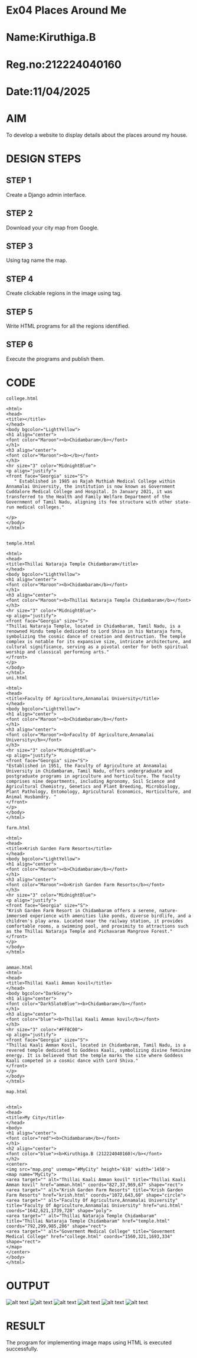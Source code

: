 # Ex04 Places Around Me
# Name:Kiruthiga.B
# Reg.no:212224040160
# Date:11/04/2025
# AIM
To develop a website to display details about the places around my house.

# DESIGN STEPS
## STEP 1
Create a Django admin interface.

## STEP 2
Download your city map from Google.

## STEP 3
Using <map> tag name the map.

## STEP 4
Create clickable regions in the image using <area> tag.

## STEP 5
Write HTML programs for all the regions identified.

## STEP 6
Execute the programs and publish them.

# CODE
```
college.html

<html>
<head>
<title></title>
</head>
<body bgcolor="LightYellow">
<h1 align="center">
<font color="Maroon"><b>Chidambaram</b></font>    
</h1>
<h3 align="center">
<font color="Maroon"><b></b></font>    
</h3>
<hr size="3" color="MidnightBlue">
<p align="justify">
<front face="Georgia" size="S">
   " Established in 1985 as Rajah Muthiah Medical College within Annamalai University, the institution is now known as Government Cuddalore Medical College and Hospital. In January 2021, it was transferred to the Health and Family Welfare Department of the Government of Tamil Nadu, aligning its fee structure with other state-run medical colleges."

</p> 
</body>
</html>


temple.html

<html>
<head>
<title>Thillai Nataraja Temple Chidambaram</title>
</head>
<body bgcolor="LightYellow">
<h1 align="center">
<font color="Maroon"><b>Chidambaram</b></font>    
</h1>
<h3 align="center">
<font color="Maroon"><b>Thillai Nataraja Temple Chidambaram</b></font>    
</h3>
<hr size="3" color="MidnightBlue">
<p align="justify">
<front face="Georgia" size="S">
"​Thillai Nataraja Temple, located in Chidambaram, Tamil Nadu, is a renowned Hindu temple dedicated to Lord Shiva in his Nataraja form, symbolizing the cosmic dance of creation and destruction. The temple complex is notable for its expansive size, intricate architecture, and cultural significance, serving as a pivotal center for both spiritual worship and classical performing arts."
</front>
</p> 
</body>
</html>
uni.html

<html>
<head>
<title>Faculty Of Agriculture,Annamalai University</title>
</head>
<body bgcolor="LightYellow">
<h1 align="center">
<font color="Maroon"><b>Chidambaram</b></font>    
</h1>
<h3 align="center">
<font color="Maroon"><b>Faculty Of Agriculture,Annamalai University</b></font>    
</h3>
<hr size="3" color="MidnightBlue">
<p align="justify">
<front face="Georgia" size="S">
"Established in 1951, the Faculty of Agriculture at Annamalai University in Chidambaram, Tamil Nadu, offers undergraduate and postgraduate programs in agriculture and horticulture. The faculty comprises nine departments, including Agronomy, Soil Science and Agricultural Chemistry, Genetics and Plant Breeding, Microbiology, Plant Pathology, Entomology, Agricultural Economics, Horticulture, and Animal Husbandry. "
</front>
</p> 
</body>
</html>

farm.html

<html>
<head>
<title>Krish Garden Farm Resorts</title>
</head>
<body bgcolor="LightYellow">
<h1 align="center">
<font color="Maroon"><b>Chidambaram</b></font>    
</h1>
<h3 align="center">
<font color="Maroon"><b>Krish Garden Farm Resorts</b></font>    
</h3>
<hr size="3" color="MidnightBlue">
<p align="justify">
<front face="Georgia" size="S">
"Krish Garden Farm Resort in Chidambaram offers a serene, nature-immersed experience with amenities like ponds, diverse birdlife, and a children's play area. Located near the railway station, it provides comfortable rooms, a swimming pool, and proximity to attractions such as the Thillai Nataraja Temple and Pichavaram Mangrove Forest."
</front>
</p> 
</body>
</html>


amman.html
<html>
<head>
<title>Thillai Kaali Amman kovil</title>
</head>
<body bgcolor="DarkGrey">
<h1 align="center">
<font color="DarkSlateBlue"><b>Chidambaram</b></font>    
</h1>
<h3 align="center">
<font color="blue"><b>Thillai Kaali Amman kovil</b></font>    
</h3>
<hr size="3" color="#FF8C00">
<p align="justify">
<front face="Georgia" size="S">
"Thillai Kaali Amman Kovil, located in Chidambaram, Tamil Nadu, is a revered temple dedicated to Goddess Kaali, symbolizing divine feminine energy. It is believed that the temple marks the site where Goddess Kaali competed in a cosmic dance with Lord Shiva."
</front>
</p>
</body>
</html>

map.html


<html>
<head>
<title>My City</title>
</head>
<body>
<h1 align="center">
<font color="red"><b>Chidambaram</b></font>
</h1>
<h2 align="center">
<font color="blue"><b>Kiruthiga.B (212224040160)</b></font>
</h2>
<center>
<img src="map.png" usemap="#MyCity" height='610' width='1450'>
<map name="MyCity">
<area target="" alt="Thillai Kaali Amman kovil" title="Thillai Kaali Amman kovil" href="amman.html" coords="827,37,969,67" shape="rect">
<area target="" alt="Krish Garden Farm Resorts" title="Krish Garden Farm Resorts" href="krish.html" coords="1072,643,60" shape="circle">
<area target="" alt="Faculty Of Agriculture,Annamalai University" title="Faculty Of Agriculture,Annamalai University" href="uni.html" coords="1642,621,1739,728" shape="poly">
<area target="" alt="Thillai Nataraja Temple Chidambaram" title="Thillai Nataraja Temple Chidambaram" href="temple.html" coords="792,299,985,286" shape="rect">
<area target="" alt="Goverment Medical College" title="Goverment Medical College" href="college.html" coords="1560,321,1693,334" shape="rect">
</map>
</center>
</body>
</html>
```
# OUTPUT
![alt text](<Screenshot 2025-04-11 223712.png>) 
![alt text](<Screenshot 2025-04-11 223126.png>)
![alt text](<Screenshot 2025-04-11 223202.png>)
![alt text](<Screenshot 2025-04-11 223429.png>)
![alt text](<Screenshot 2025-04-11 223454.png>)
![alt text](<Screenshot 2025-04-11 223228.png>)


# RESULT
The program for implementing image maps using HTML is executed successfully.
